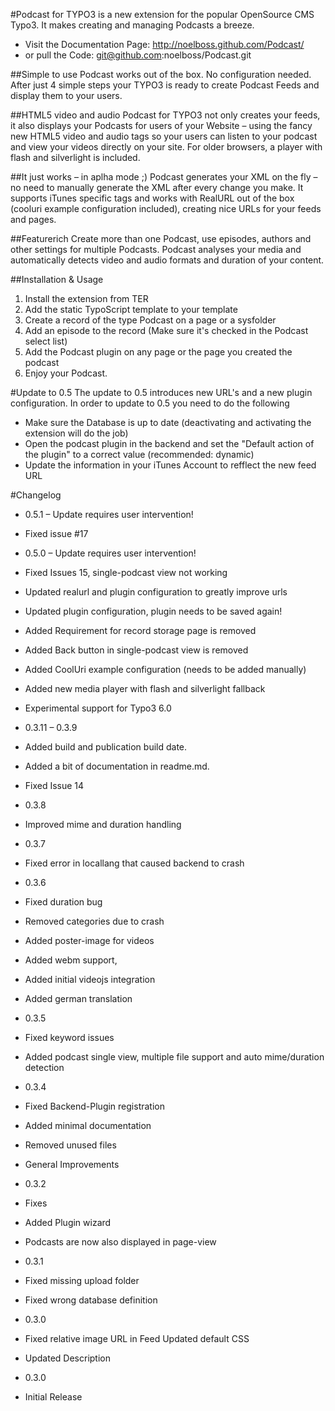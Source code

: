 #Podcast for TYPO3 is a new extension for the popular OpenSource CMS Typo3. 
It makes creating and managing Podcasts a breeze.

* Visit the Documentation Page: http://noelboss.github.com/Podcast/
* or pull the Code: git@github.com:noelboss/Podcast.git

##Simple to use
Podcast works out of the box. No configuration needed. After just 4 simple steps your TYPO3 is ready to create Podcast Feeds and display them to your users.

##HTML5 video and audio
Podcast for TYPO3 not only creates your feeds, it also displays your Podcasts for users of your Website – using the fancy new HTML5 video and audio tags so your users can listen to your podcast and view your videos directly on your site. For older browsers, a player with flash and silverlight is included.

##It just works – in aplha mode ;)
Podcast generates your XML on the fly – no need to manually generate the XML after every change you make. It supports iTunes specific tags and works with RealURL out of the box (cooluri example configuration included), creating nice URLs for your feeds and pages.

##Featurerich
Create more than one Podcast, use episodes, authors and other settings for multiple Podcasts. Podcast analyses your media and automatically detects video and audio formats and duration of your content.

##Installation & Usage
1. Install the extension from TER
2. Add the static TypoScript template to your template
3. Create a record of the type Podcast on a page or a sysfolder
4. Add an episode to the record (Make sure it's checked in the Podcast select list)
5. Add the Podcast plugin on any page or the page you created the podcast
6. Enjoy your Podcast.

#Update to 0.5
The update to 0.5 introduces new URL's and a new plugin configuration. In order to update to 0.5 you need to do the following

* Make sure the Database is up to date (deactivating and activating the extension will do the job)
* Open the podcast plugin in the backend and set the "Default action of the plugin" to a correct value (recommended: dynamic)
* Update the information in your iTunes Account to refflect the new feed URL

#Changelog
* 0.5.1 – Update requires user intervention!
 * Fixed issue #17
 
* 0.5.0 – Update requires user intervention!
 * Fixed Issues 15, single-podcast view not working
 * Updated realurl and plugin configuration to greatly improve urls
 * Updated plugin configuration, plugin needs to be saved again!
 * Added Requirement for record storage page is removed
 * Added Back button in single-podcast view is removed
 * Added CoolUri example configuration (needs to be added manually)
 * Added new media player with flash and silverlight fallback
 * Experimental support for Typo3 6.0
 
* 0.3.11 – 0.3.9
 * Added build and publication build date. 
 * Added a bit of documentation in readme.md.
 * Fixed Issue 14
 
* 0.3.8
 * Improved mime and duration handling
 
* 0.3.7
 * Fixed error in locallang that caused backend to crash
 
* 0.3.6
 * Fixed duration bug
 * Removed categories due to crash
 * Added poster-image for videos
 * Added webm support, 
 * Added initial videojs integration
 * Added german translation 
 
* 0.3.5
 * Fixed keyword issues
 * Added podcast single view, multiple file support and auto mime/duration detection
 
* 0.3.4
 * Fixed Backend-Plugin registration
 * Added minimal documentation
 * Removed unused files
 * General Improvements
 
* 0.3.2
 * Fixes
 * Added Plugin wizard
 * Podcasts are now also displayed in page-view
 
* 0.3.1
 * Fixed missing upload folder
 * Fixed wrong database definition
 
* 0.3.0
 * Fixed relative image URL in Feed Updated default CSS
 * Updated Description
 
* 0.3.0
 * Initial Release
